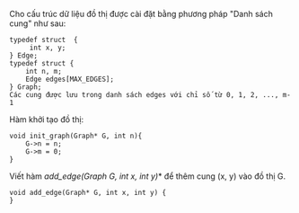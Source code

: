 Cho cấu trúc dữ liệu đồ thị được cài đặt bằng phương pháp "Danh sách cung" như sau:
```
typedef struct  {
	 int x, y;
} Edge;
typedef struct {
	int n, m;
	Edge edges[MAX_EDGES];
} Graph;
Các cung được lưu trong danh sách edges với chỉ số từ 0, 1, 2, ..., m-1
```
Hàm khởi tạo đồ thị:
```
void init_graph(Graph* G, int n){
	G->n = n;
	G->m = 0;
}

```
Viết hàm **add_edge(Graph* G, int x, int y)** để thêm cung (x, y) vào đồ thị G.
```
void add_edge(Graph* G, int x, int y) {
}
```

